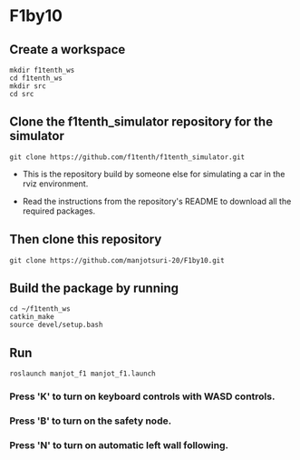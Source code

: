 # F1by10

## Create a workspace

    mkdir f1tenth_ws
    cd f1tenth_ws
    mkdir src
    cd src

## Clone the f1tenth_simulator repository for the simulator

    git clone https://github.com/f1tenth/f1tenth_simulator.git

* This is the repository build by someone else for simulating a car in the rviz environment.

* Read the instructions from the repository's README to download all the required packages.

## Then clone this repository

    git clone https://github.com/manjotsuri-20/F1by10.git

## Build the package by running

    cd ~/f1tenth_ws
    catkin_make
    source devel/setup.bash

## Run

    roslaunch manjot_f1 manjot_f1.launch

### Press 'K' to turn on keyboard controls with WASD controls.

### Press 'B' to turn on the safety node.

### Press 'N' to turn on automatic left wall following.
